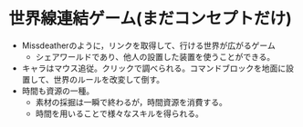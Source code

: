 # 世界線連結ゲーム(まだコンセプトだけ)
- Missdeatherのように，リンクを取得して、行ける世界が広がるゲーム
    - シェアワールドであり、他人の設置した装置を使うことができる。
- キャラはマウス追従。クリックで調べられる。コマンドブロックを地面に設置して、世界のルールを改変して倒す。
- 時間も資源の一種。
    - 素材の採掘は一瞬で終わるが，時間資源を消費する。
    - 時間を用いることで様々なスキルを得られる。